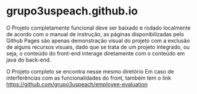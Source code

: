 # grupo3uspeach.github.io

O Projeto completamente funcional deve ser baixado e rodado localmente de acordo com o manual de instrução,
as páginas disponibilizadas pelo Github Pages são apenas demonstração visual do projeto com a exclusão de alguns recursos visuais,
dado que se trata de um projeto integrado, ou seja, o conteúdo do front-end interage diretamente com o conteúdo em java do back-end.

O Projeto completo se encontra nesse mesmo diretório 
Em caso de interferências com as funcionalidades do front, também tem o link https://github.com/grupo3uspeach/employee-evaluation
